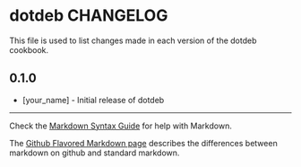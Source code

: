 dotdeb CHANGELOG
================

This file is used to list changes made in each version of the dotdeb cookbook.

0.1.0
-----
- [your_name] - Initial release of dotdeb

- - -
Check the [Markdown Syntax Guide](http://daringfireball.net/projects/markdown/syntax) for help with Markdown.

The [Github Flavored Markdown page](http://github.github.com/github-flavored-markdown/) describes the differences between markdown on github and standard markdown.
